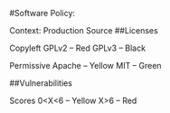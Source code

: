 #Software Policy:

Context: Production Source
##Licenses

  Copyleft 
GPLv2 – Red 
GPLv3 – Black

  Permissive 
Apache – Yellow
MIT – Green 

##Vulnerabilities

  Scores
0<X<6 – Yellow
X>6 – Red 
